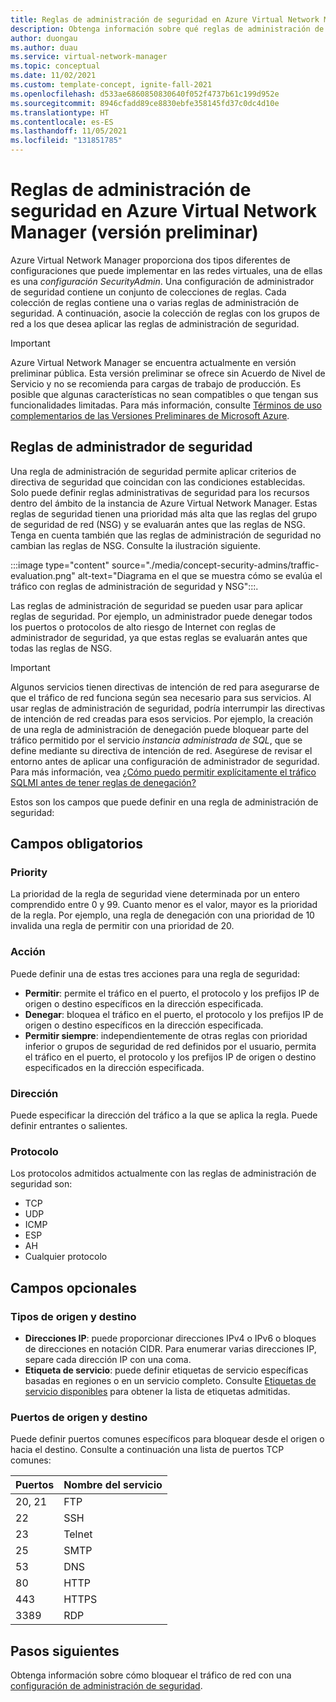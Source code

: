 ```yaml
---
title: Reglas de administración de seguridad en Azure Virtual Network Manager (versión preliminar)
description: Obtenga información sobre qué reglas de administración de seguridad hay en Azure Virtual Network Manager.
author: duongau
ms.author: duau
ms.service: virtual-network-manager
ms.topic: conceptual
ms.date: 11/02/2021
ms.custom: template-concept, ignite-fall-2021
ms.openlocfilehash: d533ae6860850830640f052f4737b61c199d952e
ms.sourcegitcommit: 8946cfadd89ce8830ebfe358145fd37c0dc4d10e
ms.translationtype: HT
ms.contentlocale: es-ES
ms.lasthandoff: 11/05/2021
ms.locfileid: "131851785"
---
```

# <a name="security-admin-rules-in-azure-virtual-network-manager-preview"></a>Reglas de administración de seguridad en Azure Virtual Network Manager (versión preliminar)

Azure Virtual Network Manager proporciona dos tipos diferentes de configuraciones que puede implementar en las redes virtuales, una de ellas es una *configuración SecurityAdmin*. Una configuración de administrador de seguridad contiene un conjunto de colecciones de reglas. Cada colección de reglas contiene una o varias reglas de administración de seguridad. A continuación, asocie la colección de reglas con los grupos de red a los que desea aplicar las reglas de administración de seguridad.

> [!IMPORTANT]
> Azure Virtual Network Manager se encuentra actualmente en versión preliminar pública.
> Esta versión preliminar se ofrece sin Acuerdo de Nivel de Servicio y no se recomienda para cargas de trabajo de producción. Es posible que algunas características no sean compatibles o que tengan sus funcionalidades limitadas.
> Para más información, consulte [Términos de uso complementarios de las Versiones Preliminares de Microsoft Azure](https://azure.microsoft.com/support/legal/preview-supplemental-terms/).

## <a name="security-admin-rules"></a>Reglas de administrador de seguridad

Una regla de administración de seguridad permite aplicar criterios de directiva de seguridad que coincidan con las condiciones establecidas. Solo puede definir reglas administrativas de seguridad para los recursos dentro del ámbito de la instancia de Azure Virtual Network Manager. Estas reglas de seguridad tienen una prioridad más alta que las reglas del grupo de seguridad de red (NSG) y se evaluarán antes que las reglas de NSG. Tenga en cuenta también que las reglas de administración de seguridad no cambian las reglas de NSG. Consulte la ilustración siguiente.

:::image type="content" source="./media/concept-security-admins/traffic-evaluation.png" alt-text="Diagrama en el que se muestra cómo se evalúa el tráfico con reglas de administración de seguridad y NSG":::.

Las reglas de administración de seguridad se pueden usar para aplicar reglas de seguridad. Por ejemplo, un administrador puede denegar todos los puertos o protocolos de alto riesgo de Internet con reglas de administrador de seguridad, ya que estas reglas se evaluarán antes que todas las reglas de NSG.

> [!IMPORTANT]
> Algunos servicios tienen directivas de intención de red para asegurarse de que el tráfico de red funciona según sea necesario para sus servicios. Al usar reglas de administración de seguridad, podría interrumpir las directivas de intención de red creadas para esos servicios. Por ejemplo, la creación de una regla de administración de denegación puede bloquear parte del tráfico permitido por el servicio *instancia administrada de SQL*, que se define mediante su directiva de intención de red. Asegúrese de revisar el entorno antes de aplicar una configuración de administrador de seguridad. Para más información, vea [¿Cómo puedo permitir explícitamente el tráfico SQLMI antes de tener reglas de denegación?](faq.md#how-can-i-explicitly-allow-sqlmi-traffic-before-having-deny-rules)

Estos son los campos que puede definir en una regla de administración de seguridad:

## <a name="required-fields"></a>Campos obligatorios

### <a name="priority"></a>Priority

La prioridad de la regla de seguridad viene determinada por un entero comprendido entre 0 y 99. Cuanto menor es el valor, mayor es la prioridad de la regla. Por ejemplo, una regla de denegación con una prioridad de 10 invalida una regla de permitir con una prioridad de 20. 

### <a name="action"></a><a name = "action"></a>Acción

Puede definir una de estas tres acciones para una regla de seguridad:

* **Permitir**: permite el tráfico en el puerto, el protocolo y los prefijos IP de origen o destino específicos en la dirección especificada.
* **Denegar**: bloquea el tráfico en el puerto, el protocolo y los prefijos IP de origen o destino específicos en la dirección especificada.
* **Permitir siempre**: independientemente de otras reglas con prioridad inferior o grupos de seguridad de red definidos por el usuario, permita el tráfico en el puerto, el protocolo y los prefijos IP de origen o destino especificados en la dirección especificada.

### <a name="direction"></a>Dirección

Puede especificar la dirección del tráfico a la que se aplica la regla. Puede definir entrantes o salientes.

### <a name="protocol"></a>Protocolo

Los protocolos admitidos actualmente con las reglas de administración de seguridad son:

* TCP
* UDP
* ICMP
* ESP
* AH
* Cualquier protocolo

## <a name="optional-fields"></a>Campos opcionales

### <a name="source-and-destination-types"></a>Tipos de origen y destino

* **Direcciones IP**: puede proporcionar direcciones IPv4 o IPv6 o bloques de direcciones en notación CIDR. Para enumerar varias direcciones IP, separe cada dirección IP con una coma.
* **Etiqueta de servicio**: puede definir etiquetas de servicio específicas basadas en regiones o en un servicio completo. Consulte [Etiquetas de servicio disponibles](../virtual-network/service-tags-overview.md#available-service-tags) para obtener la lista de etiquetas admitidas.

### <a name="source-and-destination-ports"></a>Puertos de origen y destino

Puede definir puertos comunes específicos para bloquear desde el origen o hacia el destino. Consulte a continuación una lista de puertos TCP comunes:

| Puertos | Nombre del servicio |
| ----- | ------------ |
| 20, 21 | FTP |
| 22 | SSH |
| 23 | Telnet |
| 25 | SMTP |
| 53 | DNS |
| 80 | HTTP |
| 443 | HTTPS |
| 3389 | RDP |

## <a name="next-steps"></a>Pasos siguientes 

Obtenga información sobre cómo bloquear el tráfico de red con una [configuración de administración de seguridad](how-to-block-network-traffic-portal.md).
